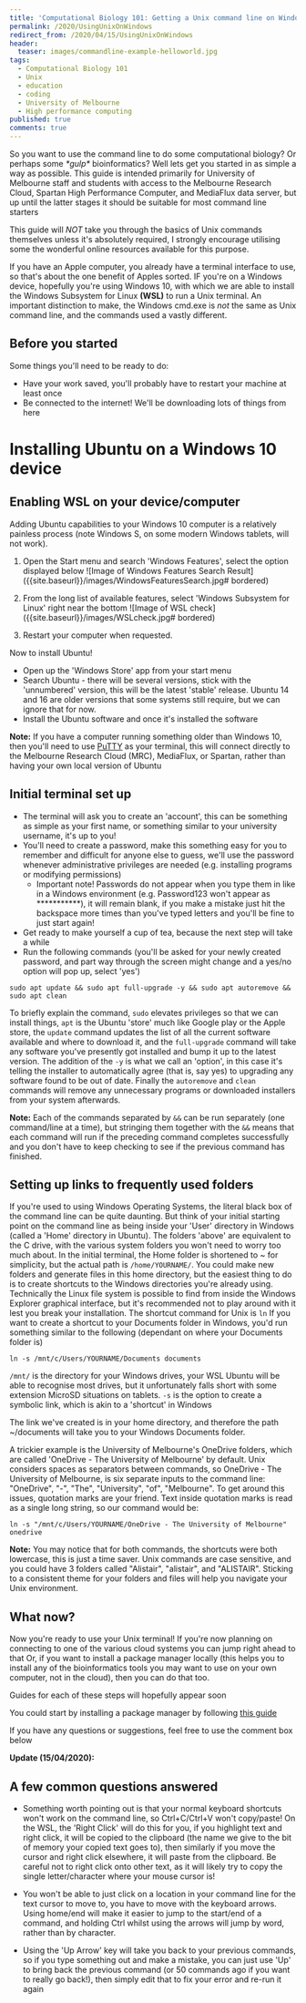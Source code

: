 ```yaml
---
title: 'Computational Biology 101: Getting a Unix command line on Windows 10'
permalink: /2020/UsingUnixOnWindows
redirect_from: /2020/04/15/UsingUnixOnWindows
header:
  teaser: images/commandline-example-helloworld.jpg
tags:
  - Computational Biology 101
  - Unix
  - education
  - coding
  - University of Melbourne
  - High performance computing
published: true
comments: true
---
```


So you want to use the command line to do some computational biology? Or perhaps some _\*gulp\*_ bioinformatics? Well lets get you started in as simple a way as possible. This guide is intended primarily for University of Melbourne staff and students with access to the Melbourne Research Cloud, Spartan High Performance Computer, and MediaFlux data server, but up until the latter stages it should be suitable for most command line starters



This guide will *NOT* take you through the basics of Unix commands themselves unless it's absolutely required, I strongly encourage utilising some the wonderful online resources available for this purpose.

If you have an Apple computer, you already have a terminal interface to use, so that's about the one benefit of Apples sorted. IF you're on a Windows device, hopefully you're using Windows 10, with which we are able to install the Windows Subsystem for Linux **(WSL)** to run a Unix terminal. An important distinction to make, the Windows cmd.exe is *not* the same as Unix command line, and the commands used a vastly different.

## Before you started
Some things you'll need to be ready to do:
  + Have your work saved, you'll probably have to restart your machine at least once
  + Be connected to the internet! We'll be downloading lots of things from here

# Installing Ubuntu on a Windows 10 device
## Enabling WSL on your device/computer
Adding Ubuntu capabilities to your Windows 10 computer is a relatively painless process (note Windows S, on some modern Windows tablets, will not work).
1. Open the Start menu and search 'Windows Features', select the option displayed below
![Image of Windows Features Search Result]({{site.baseurl}}/images/WindowsFeaturesSearch.jpg# bordered)

2. From the long list of available features, select 'Windows Subsystem for Linux' right near the bottom
![Image of WSL check]({{site.baseurl}}/images/WSLcheck.jpg# bordered)

3. Restart your computer when requested.

Now to install Ubuntu!
- Open up the 'Windows Store' app from your start menu
- Search Ubuntu - there will be several versions, stick with the 'unnumbered' version, this will be the latest 'stable' release. Ubuntu 14 and 16 are older versions that some systems still require, but we can ignore that for now.
- Install the Ubuntu software and once it's installed the software

**Note:** If you have a computer running something older than Windows 10, then you'll need to use [PuTTY](https://www.putty.org/) as your terminal, this will connect directly to the Melbourne Research Cloud (MRC), MediaFlux, or Spartan, rather than having your own local version of Ubuntu


## Initial terminal set up
+ The terminal will ask you to create an 'account', this can be something as simple as your first name, or something similar to your university username, it's up to you!
+ You'll need to create a password, make this something easy for you to remember and difficult for anyone else to guess, we'll use the password whenever administrative privileges are needed (e.g. installing programs or modifying permissions)
     + Important note! Passwords do not appear when you type them in like in a Windows environment (e.g. Password123 won't appear as ***********), it will remain blank, if you make a mistake just hit the backspace more times than you've typed letters and you'll be fine to just start again!
+ Get ready to make yourself a cup of tea, because the next step will take a while
+ Run the following commands (you'll be asked for your newly created password, and part way through the screen might change and a yes/no option will pop up, select 'yes')

```terminal
sudo apt update && sudo apt full-upgrade -y && sudo apt autoremove && sudo apt clean
```

To briefly explain the command, `sudo` elevates privileges so that we can install things, `apt` is the Ubuntu 'store' much like Google play or the Apple store, the `update` command updates the list of all the current software available and where to download it, and the `full-upgrade` command will take any software you've presently got installed and bump it up to the latest version. The addition of the `-y` is what we call an 'option', in this case it's telling the installer to automatically agree (that is, say yes) to upgrading any software found to be out of date. Finally the `autoremove` and `clean` commands will remove any unnecessary programs or downloaded installers from your system afterwards.

**Note:** Each of the commands separated by `&&` can be run separately (one command/line at a time), but stringing them together with the `&&` means that each command will run if the preceding command completes successfully and you don't have to keep checking to see if the previous command has finished.

## Setting up links to frequently used folders
If you're used to using Windows Operating Systems, the literal black box of the command line can be quite daunting. But think of your initial starting point on the command line as being inside your 'User' directory in Windows (called a 'Home' directory in Ubuntu). The folders 'above' are equivalent to the C drive, with the various system folders you won't need to worry too much about. In the initial terminal, the Home folder is shortened to ~ for simplicity, but the actual path is `/home/YOURNAME/`. You could make new folders and generate files in this home directory, but the easiest thing to do is to create shortcuts to the Windows directories you're already using. Technically the Linux file system is possible to find from inside the Windows Explorer graphical interface, but it's recommended not to play around with it lest you break your installation. The shortcut command for Unix is `ln`
If you want to create a shortcut to your Documents folder in Windows, you'd run something similar to the following (dependant on where your Documents folder is)

```terminal
ln -s /mnt/c/Users/YOURNAME/Documents documents
```

`/mnt/` is the directory for your Windows drives, your WSL Ubuntu will be able to recognise most drives, but it unfortunately falls short with some extension MicroSD situations on tablets.
`-s` is the option to create a symbolic link, which is akin to a 'shortcut' in Windows

The link we've created is in your home directory, and therefore the path ~/documents will take you to your Windows Documents folder.

A trickier example is the University of Melbourne's OneDrive folders, which are called 'OneDrive - The University of Melbourne' by default. Unix considers spaces as separators between commands, so OneDrive - The University of Melbourne, is six separate inputs to the command line: "OneDrive", "-", "The", "University", "of", "Melbourne". To get around this issues, quotation marks are your friend. Text inside quotation marks is read as a single long string, so our command would be:

```terminal
ln -s "/mnt/c/Users/YOURNAME/OneDrive - The University of Melbourne" onedrive
```

**Note:** You may notice that for both commands, the shortcuts were both lowercase, this is just a time saver. Unix commands are case sensitive, and you could have 3 folders called "Alistair", "alistair", and "ALISTAIR". Sticking to a consistent theme for your folders and files will help you navigate your Unix environment.

## What now?
Now you're ready to use your Unix terminal! If you're now planning on connecting to one of the various cloud systems you can jump right ahead to that
Or, if you want to install a package manager locally (this helps you to install any of the bioinformatics tools you may want to use on your own computer, not in the cloud), then you can do that too.

Guides for each of these steps will hopefully appear soon

You could start by installing a package manager by following [this guide](https://alegione.github.io/2020/InstallingAPackageManager)

If you have any questions or suggestions, feel free to use the comment box below

**Update (15/04/2020):**
## A few common questions answered
- Something worth pointing out is that your normal keyboard shortcuts won't work on the command line, so Ctrl+C/Ctrl+V won't copy/paste! On the WSL, the 'Right Click' will do this for you, if you highlight text and right click, it will be copied to the clipboard (the name we give to the bit of memory your copied text goes to), then similarly if you move the cursor and right click elsewhere, it will paste from the clipboard. Be careful not to right click onto other text, as it will likely try to copy the single letter/character where your mouse cursor is!

- You won't be able to just click on a location in your command line for the text cursor to move to, you have to move with the keyboard arrows. Using home/end will make it easier to jump to the start/end of a command, and holding Ctrl whilst using the arrows will jump by word, rather than by character.

- Using the 'Up Arrow' key will take you back to your previous commands, so if you type something out and make a mistake, you can just use 'Up' to bring back the previous command (or 50 commands ago if you want to really go back!), then simply edit that to fix your error and re-run it again
